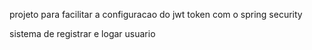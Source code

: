 projeto para facilitar a configuracao do jwt token com o spring security

sistema de registrar e logar usuario
